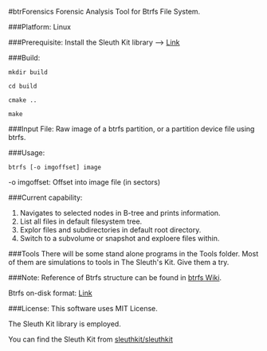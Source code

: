 #btrForensics
Forensic Analysis Tool for Btrfs File System.

###Platform:
Linux

###Prerequisite:
Install the Sleuth Kit library --> [Link](https://github.com/sleuthkit/sleuthkit.git)

###Build:
```
mkdir build

cd build

cmake ..

make
```

###Input File:
Raw image of a btrfs partition, or a partition device file using btrfs.

###Usage:
```
btrfs [-o imgoffset] image 
```


-o imgoffset: Offset into image file (in sectors)

###Current capability:
1. Navigates to selected nodes in B-tree and prints information.
2. List all files in default filesystem tree.
3. Explor files and subdirectories in default root directory.
4. Switch to a subvolume or snapshot and exploere files within.

###Tools
There will be some stand alone programs in the Tools folder.
Most of them are simulations to tools in The Sleuth's Kit.
Give them a try.

###Note:
Reference of Btrfs structure can be found in [btrfs Wiki](https://btrfs.wiki.kernel.org/index.php/Main_Page).

Btrfs on-disk format: [Link](https://btrfs.wiki.kernel.org/index.php/On-disk_Format)

###License:
This software uses MIT License.

The Sleuth Kit library is employed.

You can find the Sleuth Kit from [sleuthkit/sleuthkit](https://github.com/sleuthkit/sleuthkit.git)


